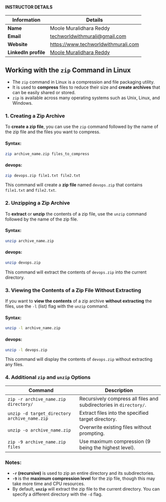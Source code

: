 #### INSTRUCTOR DETAILS

|  Information             | Details                                                                      |
|----------------------    |------------------------------------------------------------------------------|
| **Name**                 | Moole Muralidhara Reddy                                                      |
| **Email**                | techworldwithmurali@gmail.com                                                |
| **Website**              | https://www.techworldwithmurali.com               |
| **LinkedIn profile**     | [Moole Muralidhara Reddy](https://www.linkedin.com/in/moole-muralidhara-reddy) |


## **Working with the `zip` Command in Linux**

- The `zip` command in Linux is a compression and file packaging utility.
- It is used to **compress** files to reduce their size and **create archives** that can be easily shared or stored.
- `zip` is available across many operating systems such as Unix, Linux, and Windows.

### **1. Creating a Zip Archive**

To **create a zip file**, you can use the `zip` command followed by the name of the zip file and the files you want to compress.

#### **Syntax:**
```sh
zip archive_name.zip files_to_compress
```

#### **devops:**
```sh
zip devops.zip file1.txt file2.txt
```
This command will create a **zip file** named `devops.zip` that contains `file1.txt` and `file2.txt`.

### **2. Unzipping a Zip Archive**

To **extract** or **unzip** the contents of a zip file, use the `unzip` command followed by the name of the zip file.

#### **Syntax:**
```sh
unzip archive_name.zip
```

#### **devops:**
```sh
unzip devops.zip
```
This command will extract the contents of `devops.zip` into the current directory.

### **3. Viewing the Contents of a Zip File Without Extracting**

If you want to **view the contents** of a zip archive **without extracting** the files, use the `-l` (list) flag with the `unzip` command.

#### **Syntax:**
```sh
unzip -l archive_name.zip
```

#### **devops:**
```sh
unzip -l devops.zip
```
This command will display the contents of `devops.zip` without extracting any files.

### **4. Additional `zip` and `unzip` Options**

| Command | Description                                                                 |
|---------|-----------------------------------------------------------------------------|
| `zip -r archive_name.zip directory/` | Recursively compress all files and subdirectories in `directory/`. |
| `unzip -d target_directory archive_name.zip` | Extract files into the specified target directory. |
| `unzip -o archive_name.zip` | Overwrite existing files without prompting. |
| `zip -9 archive_name.zip files` | Use maximum compression (9 being the highest level). |

### **Notes:**
- **`-r` (recursive)** is used to zip an entire directory and its subdirectories.
- **`-9`** is the **maximum compression level** for the zip file, though this may take more time and CPU resources.
- By default, **`unzip`** will extract the zip file to the current directory. You can specify a different directory with the `-d` flag.

